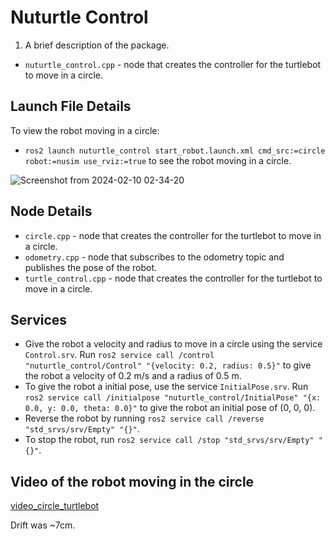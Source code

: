 # Nuturtle Control
1. A brief description of the package.
* `nuturtle_control.cpp` - node that creates the controller for the turtlebot to move in a circle.

## Launch File Details
To view the robot moving in a circle:
* `ros2 launch nuturtle_control start_robot.launch.xml cmd_src:=circle robot:=nusim use_rviz:=true` to see the robot moving in a circle.

![Screenshot from 2024-02-10 02-34-20](https://github.com/ME495-Navigation/slam-project-dbarsoum/assets/117933155/13a506ba-ead0-4859-9d31-32c2199f76d3)


## Node Details
* `circle.cpp` - node that creates the controller for the turtlebot to move in a circle.
* `odometry.cpp` - node that subscribes to the odometry topic and publishes the pose of the robot.
* `turtle_control.cpp` - node that creates the controller for the turtlebot to move in a circle.

## Services
* Give the robot a velocity and radius to move in a circle using the service `Control.srv`. Run `ros2 service call /control "nuturtle_control/Control" "{velocity: 0.2, radius: 0.5}"` to give the robot a velocity of 0.2 m/s and a radius of 0.5 m.
* To give the robot a initial pose, use the service `InitialPose.srv`. Run `ros2 service call /initialpose "nuturtle_control/InitialPose" "{x: 0.0, y: 0.0, theta: 0.0}"` to give the robot an initial pose of (0, 0, 0).
* Reverse the robot by running `ros2 service call /reverse "std_srvs/srv/Empty" "{}"`.
* To stop the robot, run `ros2 service call /stop "std_srvs/srv/Empty" "{}"`.


## Video of the robot moving in the circle


[video_circle_turtlebot](https://github.com/ME495-Navigation/slam-project-dbarsoum/assets/117933155/a2dab2b7-4285-4396-b817-40601c7e6a31)

Drift was ~7cm.
